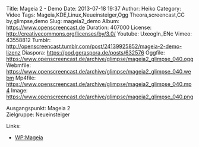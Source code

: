 Title: Mageia 2 - Demo
Date: 2013-07-18 19:37
Author: Heiko
Category: Video
Tags: Mageia,KDE,Linux,Neueinsteiger,Ogg Theora,screencast,CC by,glimpse,demo
Slug: mageia2_demo
Album: https://www.openscreencast.de
Duration: 407000
License: http://creativecommons.org/licenses/by/3.0/
Youtube: UxeogIn_ENc
Vimeo: 43558812
Tumblr: http://openscreencast.tumblr.com/post/24139925852/mageia-2-demo-lizenz
Diaspora: https://pod.geraspora.de/posts/632576
Oggfile: https://www.openscreencast.de/archive/glimpse/mageia2_glimpse_040.ogg
Webmfile: https://www.openscreencast.de/archive/glimpse/mageia2_glimpse_040.webm
Mp4file: https://www.openscreencast.de/archive/glimpse/mageia2_glimpse_040.mp4
Image: https://www.openscreencast.de/archive/glimpse/mageia2_glimpse_040.png

Ausgangspunkt: Mageia 2  
Zielgruppe: Neueinsteiger  

Links:

  * [WP:Mageia](https://de.wikipedia.org/wiki/Mageia "Link zu WP:Mageia" )

